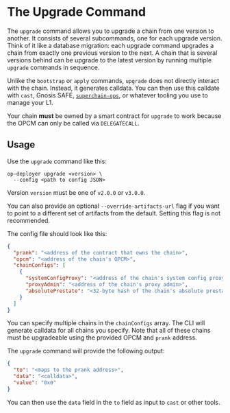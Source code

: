 # The Upgrade Command

The `upgrade` command allows you to upgrade a chain from one version to another. It consists of several subcommands, one
for each upgrade version. Think of it like a database migration: each upgrade command upgrades a chain from exactly
one previous version to the next. A chain that is several versions behind can be upgrade to the latest version by
running multiple `upgrade` commands in sequence.

Unlike the `bootstrap` or `apply` commands, `upgrade` does not directly interact with the chain. Instead, it generates
calldata. You can then use this calldate with `cast`, Gnosis SAFE, [`superchain-ops`][superchain-ops], or whatever
tooling you use to manage your L1.

Your chain **must** be owned by a smart contract for `upgrade` to work because the OPCM can only be called via
`DELEGATECALL`.

[superchain-ops]: https://github.com/ethereum-optimism/superchain-ops

## Usage

Use the `upgrade` command like this:

```shell
op-deployer upgrade <version> \
  --config <path to config JSON>
```

Version `version` must be one of `v2.0.0` or `v3.0.0`.

You can also provide an optional `--override-artifacts-url` flag if you want to point to a different set of artifacts
from the default. Setting this flag is not recommended.

The config file should look like this:

```json
{
  "prank": "<address of the contract that owns the chain>",
  "opcm": "<address of the chain's OPCM>",
  "chainConfigs": [
    {
      "systemConfigProxy": "<address of the chain's system config proxy>",
      "proxyAdmin": "<address of the chain's proxy admin>",
      "absolutePrestate": "<32-byte hash of the chain's absolute prestate>"
    }
  ]
}
```

You can specify multiple chains in the `chainConfigs` array. The CLI will generate calldata for all chains you
specify. Note that all of these chains must be upgradeable using the provided OPCM and `prank` address.

The `upgrade` command will provide the following output:

```json
{
  "to": "<maps to the prank address>",
  "data": "<calldata>",
  "value": "0x0"
}
```

You can then use the `data` field in the `to` field as input to `cast` or other tools.